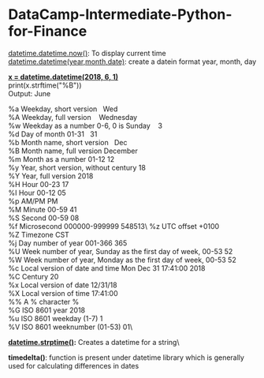 # DataCamp-Intermediate-Python-for-Finance
[datetime.datetime.now()](https://github.com/GeetikaSh/DataCamp-Intermediate-Python-for-Finance/blob/main/Creating%20Datetimes%20For%20dates): To display current time\
[datetime.datetime(year,month,date)](https://github.com/GeetikaSh/DataCamp-Intermediate-Python-for-Finance/blob/main/Creating%20Datetimes%20For%20dates): create a datein format year, month, day

**[x = datetime.datetime(2018, 6, 1)](https://github.com/GeetikaSh/DataCamp-Intermediate-Python-for-Finance/blob/main/Creating%20Datetimes%20For%20dates)**\
print(x.strftime("%B"))\
Output: June

%a	Weekday, short version	            &nbsp;  Wed	                 \
%A	Weekday, full version	          &nbsp;&nbsp;      Wednesday	\
%w	Weekday as a number 0-6, 0 is Sunday	&nbsp;&nbsp;&nbsp;3	\
%d	Day of month 01-31	                 &nbsp; 31\
%b	Month name, short version	        &nbsp;   Dec \
%B	Month name, full version	            December\
%m	Month as a number 01-12             	12	\
%y	Year, short version, without century	18	\
%Y	Year, full version	                  2018	\
%H	Hour 00-23	                          17	\
%I	Hour 00-12	                          05	\
%p	AM/PM	                                PM	\
%M	Minute 00-59	                        41	\
%S	Second 00-59	                        08	\
%f	Microsecond 000000-999999	            548513\	
%z	UTC offset	                          +0100	\
%Z	Timezone	                            CST	\
%j	Day number of year 001-366	          365	\
%U	Week number of year, Sunday as the first day of week, 00-53	52	\
%W	Week number of year, Monday as the first day of week, 00-53	52	\
%c	Local version of date and time	Mon Dec 31            17:41:00 2018	\
%C	Century	                                              20	\
%x	Local version of date	                                12/31/18	\
%X	Local version of time	                                17:41:00	\
%%	A % character	%	\
%G	ISO 8601 year	                                        2018	\
%u	ISO 8601 weekday (1-7)	                              1	\
%V	ISO 8601 weeknumber (01-53)                         	01\

**[datetime.strptime()](https://github.com/GeetikaSh/DataCamp-Intermediate-Python-for-Finance/blob/main/Converting%20format%20with%20datetimes):** Creates a datetime for a string\

 **timedelta()**: function is present under datetime library which is generally used for calculating differences in dates 
